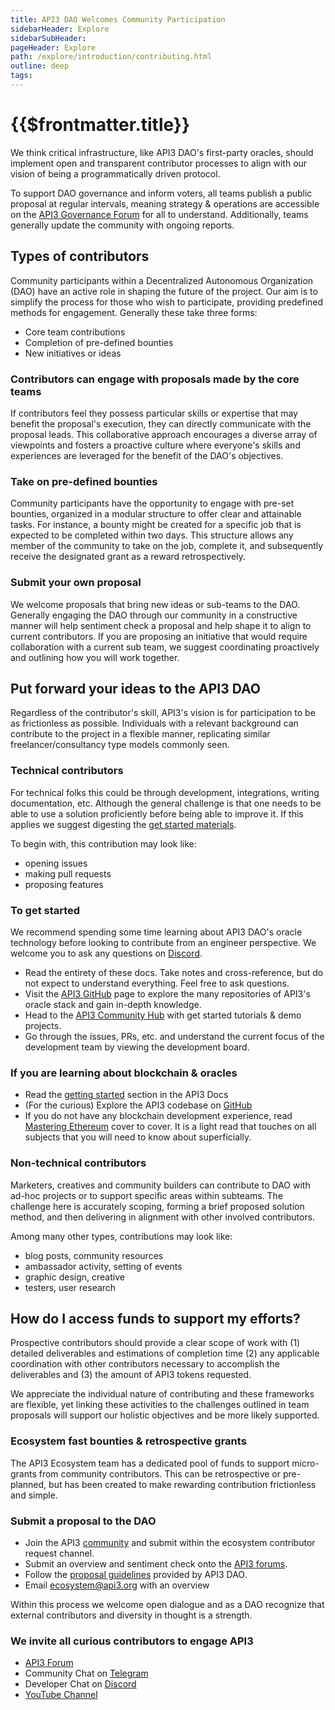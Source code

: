 ```yaml
---
title: API3 DAO Welcomes Community Participation
sidebarHeader: Explore
sidebarSubHeader:
pageHeader: Explore
path: /explore/introduction/contributing.html
outline: deep
tags:
---
```


<PageHeader/>

<SearchHighlight/>

<FlexStartTag/>

# {{$frontmatter.title}}

We think critical infrastructure, like API3 DAO's first-party oracles, should
implement open and transparent contributor processes to align with our vision of
being a programmatically driven protocol.

To support DAO governance and inform voters, all teams publish a public proposal
at regular intervals, meaning strategy & operations are accessible on the
[API3 Governance Forum](https://forum.api3.org/) for all to understand.
Additionally, teams generally update the community with ongoing reports.

## Types of contributors

Community participants within a Decentralized Autonomous Organization (DAO) have
an active role in shaping the future of the project. Our aim is to simplify the
process for those who wish to participate, providing predefined methods for
engagement. Generally these take three forms:

- Core team contributions
- Completion of pre-defined bounties
- New initiatives or ideas

### Contributors can engage with proposals made by the core teams

If contributors feel they possess particular skills or expertise that may
benefit the proposal's execution, they can directly communicate with the
proposal leads. This collaborative approach encourages a diverse array of
viewpoints and fosters a proactive culture where everyone's skills and
experiences are leveraged for the benefit of the DAO's objectives.

### Take on pre-defined bounties

Community participants have the opportunity to engage with pre-set bounties,
organized in a modular structure to offer clear and attainable tasks. For
instance, a bounty might be created for a specific job that is expected to be
completed within two days. This structure allows any member of the community to
take on the job, complete it, and subsequently receive the designated grant as a
reward retrospectively.

### Submit your own proposal

We welcome proposals that bring new ideas or sub-teams to the DAO. Generally
engaging the DAO through our community in a constructive manner will help
sentiment check a proposal and help shape it to align to current contributors.
If you are proposing an initiative that would require collaboration with a
current sub team, we suggest coordinating proactively and outlining how you will
work together.

## Put forward your ideas to the API3 DAO

Regardless of the contributor's skill, API3's vision is for participation to be
as frictionless as possible. Individuals with a relevant background can
contribute to the project in a flexible manner, replicating similar
freelancer/consultancy type models commonly seen.

### Technical contributors

For technical folks this could be through development, integrations, writing
documentation, etc. Although the general challenge is that one needs to be able
to use a solution proficiently before being able to improve it. If this applies
we suggest digesting the [get started materials](index.md).

To begin with, this contribution may look like:

- opening issues
- making pull requests
- proposing features

### To get started

We recommend spending some time learning about API3 DAO's oracle technology
before looking to contribute from an engineer perspective. We welcome you to ask
any questions on [Discord<ExternalLinkImage/>](https://discord.gg/qnRrcfnm5W).

- Read the entirety of these docs. Take notes and cross-reference, but do not
  expect to understand everything. Feel free to ask questions.
- Visit the [API3 GitHub<externalLinkImage/>](https://github.com/api3dao) page
  to explore the many repositories of API3's oracle stack and gain in-depth
  knowledge.
- Head to the
  [API3 Community Hub](https://github.com/api3-ecosystem/doc-hub.git) with get
  started tutorials & demo projects.
- Go through the issues, PRs, etc. and understand the current focus of the
  development team by viewing the development board.

### If you are learning about blockchain & oracles

- Read the
  [getting started<ExternalLinkImage/>](docs/explore/introduction/index.md)
  section in the API3 Docs
- (For the curious) Explore the API3 codebase on
  [GitHub<ExternalLinkImage/>](https://github.com/api3dao)
- If you do not have any blockchain development experience, read
  [Mastering Ethereum<ExternalLinkImage/>](https://github.com/ethereumbook/ethereumbook)
  cover to cover. It is a light read that touches on all subjects that you will
  need to know about superficially.

### Non-technical contributors

Marketers, creatives and community builders can contribute to DAO with ad-hoc
projects or to support specific areas within subteams. The challenge here is
accurately scoping, forming a brief proposed solution method, and then
delivering in alignment with other involved contributors.

Among many other types, contributions may look like:

- blog posts, community resources
- ambassador activity, setting of events
- graphic design, creative
- testers, user research

## How do I access funds to support my efforts?

Prospective contributors should provide a clear scope of work with (1) detailed
deliverables and estimations of completion time (2) any applicable coordination
with other contributors necessary to accomplish the deliverables and (3) the
amount of API3 tokens requested.

We appreciate the individual nature of contributing and these frameworks are
flexible, yet linking these activities to the challenges outlined in team
proposals will support our holistic objectives and be more likely supported.

### Ecosystem fast bounties & retrospective grants

The API3 Ecosystem team has a dedicated pool of funds to support micro-grants
from community contributors. This can be retrospective or pre-planned, but has
been created to make rewarding contribution frictionless and simple.

### Submit a proposal to the DAO

- Join the API3 [community<ExternalLinkImage/>](https://discord.gg/qnRrcfnm5W)
  and submit within the ecosystem contributor request channel.
- Submit an overview and sentiment check onto the
  [API3 forums](https://forum.api3.org/).
- Follow the
  [proposal guidelines](https://docs.api3.org/guides/dao-members/proposals.html#proposal-creation)
  provided by API3 DAO.
- Email ecosystem@api3.org with an overview

Within this process we welcome open dialogue and as a DAO recognize that
external contributors and diversity in thought is a strength.

### We invite all curious contributors to engage API3 

- [API3 Forum<ExternalLinkImage/>](https://forum.api3.org/)
- Community Chat on [Telegram<ExternalLinkImage/>](https://t.me/API3DAO)
- Developer Chat on [Discord<ExternalLinkImage/>](https://discord.gg/qnRrcfnm5W)
- [YouTube Channel<ExternalLinkImage/>](https://www.youtube.com/channel/UCCpUthOhahxjdeX9T7t7nJQ)

<FlexEndTag/>

